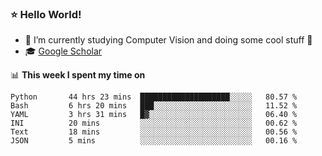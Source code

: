 ### ⭐️ Hello World!

<!--
**hologerry/hologerry** is a ✨ _special_ ✨ repository because its `README.md` (this file) appears on your GitHub profile.

Here are some ideas to get you started:

- 🔭 I’m currently working and studying on Computer Vision
- 🌱 I’m currently learning at Peking University
- 💬 Ask me about 
- 📫 How to reach me: E-mail
- 😄 Pronouns: he/his
- ⚡ Fun fact: Music is the Power
-->


- 🔭 I’m currently studying Computer Vision and doing some cool stuff 🤖
- 🎓 [Google Scholar](https://scholar.google.com/citations?user=3ykqW9wAAAAJ&hl=en)


📊 **This week I spent my time on**

<!--START_SECTION:waka-->

```text
Python       44 hrs 23 mins  ████████████████████░░░░░   80.57 %
Bash         6 hrs 20 mins   ███░░░░░░░░░░░░░░░░░░░░░░   11.52 %
YAML         3 hrs 31 mins   █▓░░░░░░░░░░░░░░░░░░░░░░░   06.40 %
INI          20 mins         ░░░░░░░░░░░░░░░░░░░░░░░░░   00.62 %
Text         18 mins         ░░░░░░░░░░░░░░░░░░░░░░░░░   00.56 %
JSON         5 mins          ░░░░░░░░░░░░░░░░░░░░░░░░░   00.16 %
```

<!--END_SECTION:waka-->
